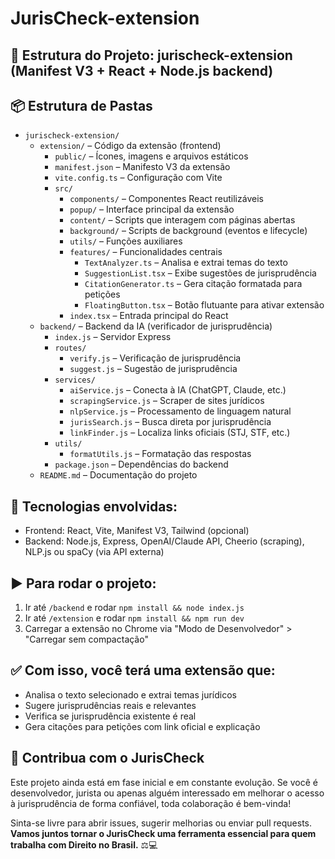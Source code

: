 # JurisCheck-extension

## 📁 Estrutura do Projeto: jurischeck-extension (Manifest V3 + React + Node.js backend)

## 📦 Estrutura de Pastas
- `jurischeck-extension/`
  - `extension/` – Código da extensão (frontend)
    - `public/` – Ícones, imagens e arquivos estáticos
    - `manifest.json` – Manifesto V3 da extensão
    - `vite.config.ts` – Configuração com Vite
    - `src/`
      - `components/` – Componentes React reutilizáveis
      - `popup/` – Interface principal da extensão
      - `content/` – Scripts que interagem com páginas abertas
      - `background/` – Scripts de background (eventos e lifecycle)
      - `utils/` – Funções auxiliares
      - `features/` – Funcionalidades centrais
        - `TextAnalyzer.ts` – Analisa e extrai temas do texto
        - `SuggestionList.tsx` – Exibe sugestões de jurisprudência
        - `CitationGenerator.ts` – Gera citação formatada para petições
        - `FloatingButton.tsx` – Botão flutuante para ativar extensão
      - `index.tsx` – Entrada principal do React
  - `backend/` – Backend da IA (verificador de jurisprudência)
    - `index.js` – Servidor Express
    - `routes/`
      - `verify.js` – Verificação de jurisprudência
      - `suggest.js` – Sugestão de jurisprudência
    - `services/`
      - `aiService.js` – Conecta à IA (ChatGPT, Claude, etc.)
      - `scrapingService.js` – Scraper de sites jurídicos
      - `nlpService.js` – Processamento de linguagem natural
      - `jurisSearch.js` – Busca direta por jurisprudência
      - `linkFinder.js` – Localiza links oficiais (STJ, STF, etc.)
    - `utils/`
      - `formatUtils.js` – Formatação das respostas
    - `package.json` – Dependências do backend
  - `README.md` – Documentação do projeto

## 🧠 Tecnologias envolvidas:
 - Frontend: React, Vite, Manifest V3, Tailwind (opcional)
 - Backend: Node.js, Express, OpenAI/Claude API, Cheerio (scraping), NLP.js ou spaCy (via API externa)

## ▶️ Para rodar o projeto:
 1. Ir até `/backend` e rodar `npm install && node index.js`
 2. Ir até `/extension` e rodar `npm install && npm run dev`
 3. Carregar a extensão no Chrome via "Modo de Desenvolvedor" > "Carregar sem compactação"

## ✅ Com isso, você terá uma extensão que:
 - Analisa o texto selecionado e extrai temas jurídicos
 - Sugere jurisprudências reais e relevantes
 - Verifica se jurisprudência existente é real
 - Gera citações para petições com link oficial e explicação

## 🚀 Contribua com o JurisCheck

Este projeto ainda está em fase inicial e em constante evolução. Se você é desenvolvedor, jurista ou apenas alguém interessado em melhorar o acesso à jurisprudência de forma confiável, toda colaboração é bem-vinda!

Sinta-se livre para abrir issues, sugerir melhorias ou enviar pull requests.  
**Vamos juntos tornar o JurisCheck uma ferramenta essencial para quem trabalha com Direito no Brasil.** ⚖️💻
